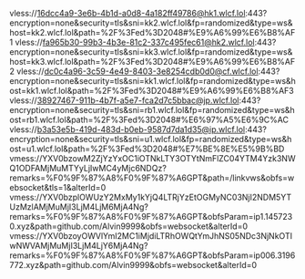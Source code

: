 vless://16dcc4a9-3e6b-4b1d-a0d8-4a182ff49786@hk1.wlcf.lol:443?encryption=none&security=tls&sni=kk2.wlcf.lol&fp=randomized&type=ws&host=kk2.wlcf.lol&path=%2F%3Fed%3D2048#%E9%A6%99%E6%B8%AF1
vless://fa965b30-99b3-4b3e-81c2-337c495fec61@hk2.wlcf.lol:443?encryption=none&security=tls&sni=kk3.wlcf.lol&fp=randomized&type=ws&host=kk3.wlcf.lol&path=%2F%3Fed%3D2048#%E9%A6%99%E6%B8%AF2
vless://dc0c4a96-3c59-4e49-8403-3e8254cdb0d0@cf.wlcf.lol:443?encryption=none&security=tls&sni=kk1.wlcf.lol&fp=randomized&type=ws&host=kk1.wlcf.lol&path=%2F%3Fed%3D2048#%E9%A6%99%E6%B8%AF3
vless://38927467-911b-4b7f-a5e7-fca2d7c5bbac@jp.wlcf.lol:443?encryption=none&security=tls&sni=rb1.wlcf.lol&fp=randomized&type=ws&host=rb1.wlcf.lol&path=%2F%3Fed%3D2048#%E6%97%A5%E6%9C%AC
vless://b3a53e5b-419d-483d-b0eb-9587d7da1d35@ip.wlcf.lol:443?encryption=none&security=tls&sni=u1.wlcf.lol&fp=randomized&type=ws&host=u1.wlcf.lol&path=%2F%3Fed%3D2048#%E7%BE%8E%E5%9B%BD
vmess://YXV0bzowM2ZjYzYxOC1iOTNkLTY3OTYtNmFlZC04YTM4Yzk3NWQ1ODFAMjMuMTYyLjIwMC4yMjc6NDQz?remarks=%F0%9F%87%A8%F0%9F%87%A6GPT&path=/linkvws&obfs=websocket&tls=1&alterId=0
vmess://YXV0bzplOWUzY2MxMy1kYjQ4LTRjYzEtOGMyNC03NjI2NDM5YTUzMzlAMjMuMjI3LjM4LjM6MjA4Ng?remarks=%F0%9F%87%A8%F0%9F%87%A6GPT&obfsParam=ip1.1457230.xyz&path=github.com/Alvin9999&obfs=websocket&alterId=0
vmess://YXV0bzoyOWVlYmI2MC1iMjdiLTRhOWQtYmJhNS05NDc3NjNkOTIwNWVAMjMuMjI3LjM4LjY6MjA4Ng?remarks=%F0%9F%87%A8%F0%9F%87%A6GPT&obfsParam=ip006.3196772.xyz&path=github.com/Alvin9999&obfs=websocket&alterId=0